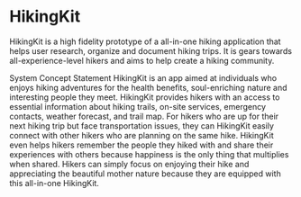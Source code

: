# HikingKit
HikingKit is a high fidelity prototype of a all-in-one hiking application that helps user research, organize and document hiking trips. 
It is gears towards all-experience-level hikers and aims to help create a hiking community. 

System Concept Statement 
HikingKit is an app aimed at individuals who enjoys hiking adventures for the health benefits, soul-enriching nature and interesting people they meet. HikingKit provides hikers with an access to essential information about hiking trails, on-site services, emergency contacts, weather forecast, and trail map. For hikers who are up for their next hiking trip but face transportation issues, they can HikingKit easily connect with other hikers who are planning on the same hike. HikingKit even helps hikers remember the people they hiked with and share their experiences with others because happiness is the only thing that multiplies when shared. Hikers can simply focus on enjoying their hike and appreciating the beautiful mother nature because they are equipped with this all-in-one HikingKit. 
